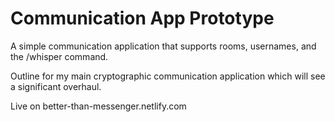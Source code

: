 # Communication App Prototype

A simple communication application that supports rooms, usernames, and the /whisper command.

Outline for my main cryptographic communication application which will see a significant overhaul.

Live on better-than-messenger.netlify.com
